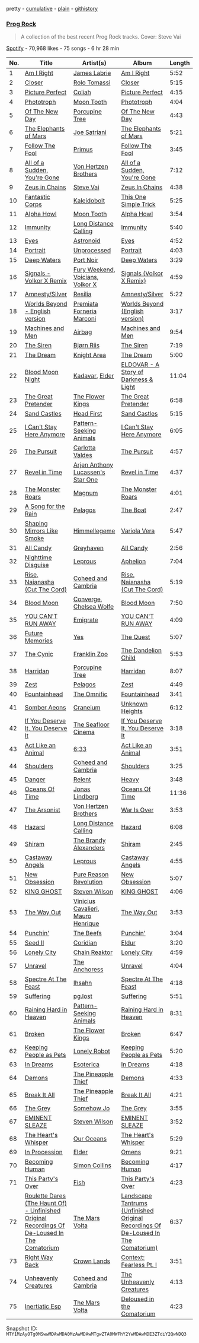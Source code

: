 pretty - [cumulative](/playlists/cumulative/37i9dQZF1DWXgtgITTKvYl.md) - [plain](/playlists/plain/37i9dQZF1DWXgtgITTKvYl) - [githistory](https://github.githistory.xyz/mackorone/spotify-playlist-archive/blob/main/playlists/plain/37i9dQZF1DWXgtgITTKvYl)

### [Prog Rock](https://open.spotify.com/playlist/37i9dQZF1DWXgtgITTKvYl)

> A collection of the best recent Prog Rock tracks\. Cover: Steve Vai

[Spotify](https://open.spotify.com/user/spotify) - 70,968 likes - 75 songs - 6 hr 28 min

| No. | Title | Artist(s) | Album | Length |
|---|---|---|---|---|
| 1 | [Am I Right](https://open.spotify.com/track/7n32ylRI401lWA9M8GjQ0L) | [James Labrie](https://open.spotify.com/artist/3bd5EpE5vC93GJT2u0fx4n) | [Am I Right](https://open.spotify.com/album/0FMv7NXQ1QnQNBHUoePAOV) | 5:52 |
| 2 | [Closer](https://open.spotify.com/track/5TUn5aeSBFYKiQFLO3fE5N) | [Rolo Tomassi](https://open.spotify.com/artist/3uHCTHxtg3IVAvhyrYsZvI) | [Closer](https://open.spotify.com/album/1at11cxee5blIgarVbwuY0) | 5:15 |
| 3 | [Picture Perfect](https://open.spotify.com/track/7ftAV0BluUCWNRAP8o9um9) | [Coliah](https://open.spotify.com/artist/0IuJmtLkQJDC3Q4NjqDQqN) | [Picture Perfect](https://open.spotify.com/album/0F4XuURxfUG5yUwtdjuewY) | 4:15 |
| 4 | [Phototroph](https://open.spotify.com/track/3VenV3gVJnX9EKPXKrl4Lh) | [Moon Tooth](https://open.spotify.com/artist/7ssGZO3qDsbwCaBOBcQ4aA) | [Phototroph](https://open.spotify.com/album/2qfghxH803q4OFSszIDEt3) | 4:04 |
| 5 | [Of The New Day](https://open.spotify.com/track/5RL3Bec5a1QbdCBIoomJAJ) | [Porcupine Tree](https://open.spotify.com/artist/5NXHXK6hOCotCF8lvGM1I0) | [Of The New Day](https://open.spotify.com/album/3obQwZCLBjFsNAPLBobslJ) | 4:43 |
| 6 | [The Elephants of Mars](https://open.spotify.com/track/3AVs5CZDqBdZPWtkvcHIxM) | [Joe Satriani](https://open.spotify.com/artist/2yzxX2DI9LFK8VFTyW2zZ8) | [The Elephants of Mars](https://open.spotify.com/album/38vegmVbvlvnL7NdNDUlAt) | 5:21 |
| 7 | [Follow The Fool](https://open.spotify.com/track/1M7oaMe4qLxXtuY8wlbcso) | [Primus](https://open.spotify.com/artist/64mPnRMMeudAet0E62ypkx) | [Follow The Fool](https://open.spotify.com/album/1RdlpTc1kCOCr0mHfTdXu1) | 3:45 |
| 8 | [All of a Sudden, You're Gone](https://open.spotify.com/track/4PgWfDa2qogMzEqwOzzq5q) | [Von Hertzen Brothers](https://open.spotify.com/artist/5QA702pGd9qa2oWvp21ofG) | [All of a Sudden, You're Gone](https://open.spotify.com/album/5VbUia8LpeD0U3kayUNBT4) | 7:12 |
| 9 | [Zeus in Chains](https://open.spotify.com/track/0uWkdIaPDYuoKE6he7f6J0) | [Steve Vai](https://open.spotify.com/artist/32Jb1X3wSmmoHj2epZReZA) | [Zeus In Chains](https://open.spotify.com/album/0g71E3gzdQsWuO7wT3Z2dt) | 4:38 |
| 10 | [Fantastic Corps](https://open.spotify.com/track/7oYcf6HhEAIkUT0sqITjo7) | [Kaleidobolt](https://open.spotify.com/artist/5UbTeitV10l7GIxsXglE9r) | [This One Simple Trick](https://open.spotify.com/album/2nHH8FJgi3ZiBWCgPHCAzK) | 5:25 |
| 11 | [Alpha Howl](https://open.spotify.com/track/1IAOYhIuzz1O9dJqd2AtFu) | [Moon Tooth](https://open.spotify.com/artist/7ssGZO3qDsbwCaBOBcQ4aA) | [Alpha Howl](https://open.spotify.com/album/6PSB8BuGrQjgkNYy6ipToU) | 3:54 |
| 12 | [Immunity](https://open.spotify.com/track/00gHK05ITKDT2c40WJDevj) | [Long Distance Calling](https://open.spotify.com/artist/3SiCxhceGZgzusCLHd4Zz6) | [Immunity](https://open.spotify.com/album/56wRI2u3cxOM6CHEG9S9kY) | 5:40 |
| 13 | [Eyes](https://open.spotify.com/track/2Aynxq3QreZhoS58B7WU27) | [Astronoid](https://open.spotify.com/artist/2S13OV7nLeciVigE0Wxo7E) | [Eyes](https://open.spotify.com/album/1W1uuyANBmfqBVQj9kbCIr) | 4:52 |
| 14 | [Portrait](https://open.spotify.com/track/61OLiZOlb72LJCfl5zVMcG) | [Unprocessed](https://open.spotify.com/artist/13GH7wviJQ9gfZmr1pXHS4) | [Portrait](https://open.spotify.com/album/28dDtNxyObSHx2v0fP3SnO) | 4:03 |
| 15 | [Deep Waters](https://open.spotify.com/track/4NY0pyyRKObg9S58koRXDz) | [Port Noir](https://open.spotify.com/artist/6s6x6p9qZFaPfeALpVvcpR) | [Deep Waters](https://open.spotify.com/album/1rleWJZprZvmlqv1fH8KLZ) | 3:29 |
| 16 | [Signals \- Volkor X Remix](https://open.spotify.com/track/7HiKQJaqIq2iEODIG3tzKq) | [Fury Weekend](https://open.spotify.com/artist/7KxS1dL7Q7jxMkyb2ZvzXH), [Voicians](https://open.spotify.com/artist/5DNApAt05XowaylsOJo1eW), [Volkor X](https://open.spotify.com/artist/5Us4fLalowFjzrjC85k4Xq) | [Signals \(Volkor X Remix\)](https://open.spotify.com/album/4TMeLSX3GtPMh4t2zDzfTA) | 4:59 |
| 17 | [Amnesty/Silver](https://open.spotify.com/track/4OsvkGo2tfuPywkdz3W3xK) | [Resilia](https://open.spotify.com/artist/5F5nhe5hMhJSGsULmNPeFW) | [Amnesty/Silver](https://open.spotify.com/album/3fZHaaKXm0PeQg3VhQyWWY) | 5:22 |
| 18 | [Worlds Beyond \- English version](https://open.spotify.com/track/5MIpqy1hikpfckODOn1E9y) | [Premiata Forneria Marconi](https://open.spotify.com/artist/1MD5pgVzlusqGyuSTcTxvu) | [Worlds Beyond \(English version\)](https://open.spotify.com/album/4zdr9AN102ytgCRNv9umnb) | 3:17 |
| 19 | [Machines and Men](https://open.spotify.com/track/1lr87YIenNN9zdmQDACsUj) | [Airbag](https://open.spotify.com/artist/0gTqi1zdqD9s6islG2wLKC) | [Machines and Men](https://open.spotify.com/album/55CrAJlqsxryfW0wiscp4v) | 9:54 |
| 20 | [The Siren](https://open.spotify.com/track/4EYrwXmCcnCw9bRuFrK21W) | [Bjørn Riis](https://open.spotify.com/artist/0itkMtdd5OVeG2FFDE7J6z) | [The Siren](https://open.spotify.com/album/2yR9vhxFCXePR2qrQhEn0B) | 7:19 |
| 21 | [The Dream](https://open.spotify.com/track/6LIIqVZuBG7FjZiQfLJTfz) | [Knight Area](https://open.spotify.com/artist/0fMZgh9eXEgjBq5X9f87NK) | [The Dream](https://open.spotify.com/album/0Vx9BHrCUB2GALTeytL6rN) | 5:00 |
| 22 | [Blood Moon Night](https://open.spotify.com/track/4Z4RfWMnxsBG7Fs5KvEVGY) | [Kadavar](https://open.spotify.com/artist/0FfuujZJUa7Z2JzhhiPI2z), [Elder](https://open.spotify.com/artist/1687IqXRdWmbRshgn194tT) | [ELDOVAR \- A Story of Darkness & Light](https://open.spotify.com/album/2SN8LGMcmauPEAr4BLiT6e) | 11:04 |
| 23 | [The Great Pretender](https://open.spotify.com/track/1M0efSydvXC2nvnuom88OB) | [The Flower Kings](https://open.spotify.com/artist/0BI5vXwUl4lZMtARfXQ0No) | [The Great Pretender](https://open.spotify.com/album/3oz2p8bwC9E5A4bvmExyAQ) | 6:58 |
| 24 | [Sand Castles](https://open.spotify.com/track/61b16dlE40IM8FM6Gu9hH1) | [Head First](https://open.spotify.com/artist/0afcetY24N4RXaaw7KgNaG) | [Sand Castles](https://open.spotify.com/album/0oeoxRoLlixMZXxM6G60es) | 5:15 |
| 25 | [I Can't Stay Here Anymore](https://open.spotify.com/track/2wj1ZSQ32XsMKIvMNO61R2) | [Pattern\-Seeking Animals](https://open.spotify.com/artist/3X2gxHjnxuXGLgs0nrqMuW) | [I Can't Stay Here Anymore](https://open.spotify.com/album/2vP68Dxqg2tWue80ASr1HR) | 6:05 |
| 26 | [The Pursuit](https://open.spotify.com/track/2VMVBdS8oZ4BzAxTABWdE9) | [Carlotta Valdes](https://open.spotify.com/artist/2u7iH1kPQUPFS4WaNcUMu6) | [The Pursuit](https://open.spotify.com/album/1wPYB7hjyCQjbrYcTqzLvv) | 4:57 |
| 27 | [Revel in Time](https://open.spotify.com/track/2CmQeA8YUtZDMp2tUsuqj1) | [Arjen Anthony Lucassen's Star One](https://open.spotify.com/artist/1W5pfX7IGyw9wCmfARg1pi) | [Revel in Time](https://open.spotify.com/album/4F4zzCVXkFuDiH9pnf88Jk) | 4:37 |
| 28 | [The Monster Roars](https://open.spotify.com/track/32xyRA1ED50D5C42SOVrXu) | [Magnum](https://open.spotify.com/artist/3Nu9hoMBT4SkDcaNvmK4G1) | [The Monster Roars](https://open.spotify.com/album/286a0luh0FDCtNoPdQh57A) | 4:01 |
| 29 | [A Song for the Rain](https://open.spotify.com/track/5MRoGBJFdaDmlEpUGJhyZK) | [Pelagos](https://open.spotify.com/artist/5791YwmwIl6tp7JMVKHVcn) | [The Boat](https://open.spotify.com/album/4ByWNHMb230SG31OpNl4HD) | 2:47 |
| 30 | [Shaping Mirrors Like Smoke](https://open.spotify.com/track/59NxjcwDh1fIZdmJx4NGus) | [Himmellegeme](https://open.spotify.com/artist/2zZSkbRgQir9MXLYmV3Aar) | [Variola Vera](https://open.spotify.com/album/1e7obwZMhNKs1uPrC4RTmq) | 5:47 |
| 31 | [All Candy](https://open.spotify.com/track/5JbG05V0dUyHK6aDEmqsPA) | [Greyhaven](https://open.spotify.com/artist/1zmx3NwOp6vR4qEjmhSiLL) | [All Candy](https://open.spotify.com/album/34qdi9Fcsoeqy7QXU8K6uN) | 2:56 |
| 32 | [Nighttime Disguise](https://open.spotify.com/track/2cXtLOiUWyCDebAT65p5cJ) | [Leprous](https://open.spotify.com/artist/4lgrzShsg2FLA89UM2fdO5) | [Aphelion](https://open.spotify.com/album/1FqPZscG7gDH6utCpoWnkG) | 7:04 |
| 33 | [Rise, Naianasha \(Cut The Cord\)](https://open.spotify.com/track/1wjRnRqstnMDmO3CbOL6AL) | [Coheed and Cambria](https://open.spotify.com/artist/3utxjLheHaVEd9bPjQRsy8) | [Rise, Naianasha \(Cut The Cord\)](https://open.spotify.com/album/2zGZlGvfC5yrZO6YXhIF8p) | 5:19 |
| 34 | [Blood Moon](https://open.spotify.com/track/2Hf617oOAOOweOpLdsnGmr) | [Converge](https://open.spotify.com/artist/7kHzfxMLtVHHb523s43rY1), [Chelsea Wolfe](https://open.spotify.com/artist/6ZK2nrW8aCTg8Bid7I7N10) | [Blood Moon](https://open.spotify.com/album/7CgshNfNl5h5CNYR9RVPKi) | 7:50 |
| 35 | [YOU CAN'T RUN AWAY](https://open.spotify.com/track/34yWYCjZzUAhRy6DKDlYWn) | [Emigrate](https://open.spotify.com/artist/29fyAsYdzkCIH96xB40um1) | [YOU CAN'T RUN AWAY](https://open.spotify.com/album/6dtR0STntbvuJx4ytx6gZP) | 4:09 |
| 36 | [Future Memories](https://open.spotify.com/track/7hPKHjWDp2vmPEg6TCtjuP) | [Yes](https://open.spotify.com/artist/7AC976RDJzL2asmZuz7qil) | [The Quest](https://open.spotify.com/album/5mJQGS0NqD41OGyM77vIX9) | 5:07 |
| 37 | [The Cynic](https://open.spotify.com/track/3cet6MhvWU3ztnQB55RHdK) | [Franklin Zoo](https://open.spotify.com/artist/78uVsW6GyF4JylRifvQtI3) | [The Dandelion Child](https://open.spotify.com/album/60M3UbywI2bpUHZ1USTL5E) | 5:53 |
| 38 | [Harridan](https://open.spotify.com/track/2ixHZTXZwFkPGauOYTLQrW) | [Porcupine Tree](https://open.spotify.com/artist/5NXHXK6hOCotCF8lvGM1I0) | [Harridan](https://open.spotify.com/album/3vjYPAzHWD2jB3SeIpoAp0) | 8:07 |
| 39 | [Zest](https://open.spotify.com/track/5KEPWv8U694JUye8sUSWWQ) | [Pelagos](https://open.spotify.com/artist/5791YwmwIl6tp7JMVKHVcn) | [Zest](https://open.spotify.com/album/6potYVC57bz0ScpEf2PeBd) | 4:49 |
| 40 | [Fountainhead](https://open.spotify.com/track/2ThzCmB4XAQs1IKn7YCQuJ) | [The Omnific](https://open.spotify.com/artist/5yn8jrJH5Z5PaGFStNUvgR) | [Fountainhead](https://open.spotify.com/album/188WgRHkVrDZKdu0MqSQSw) | 3:41 |
| 41 | [Somber Aeons](https://open.spotify.com/track/68DepBpNgIzJuCztNn1rGT) | [Craneium](https://open.spotify.com/artist/7fRtbrVBXuRjfpdyEiOBRK) | [Unknown Heights](https://open.spotify.com/album/5S4nQWwcdVnWQwjjLUBbzX) | 6:12 |
| 42 | [If You Deserve It, You Deserve It](https://open.spotify.com/track/4yshCbCvJUSPREjR1iAuni) | [The Seafloor Cinema](https://open.spotify.com/artist/39a4hGdTS669oJBra6j9Ru) | [If You Deserve It, You Deserve It](https://open.spotify.com/album/4TTGDY1fmeNNzDtzDcETzJ) | 3:18 |
| 43 | [Act Like an Animal](https://open.spotify.com/track/21GyRkGNA6mLudwWvBJWca) | [6:33](https://open.spotify.com/artist/0oBPg2seHzVcAIOpdi1Ojj) | [Act Like an Animal](https://open.spotify.com/album/4qeXRafVd22N0LDAgG4AIa) | 3:51 |
| 44 | [Shoulders](https://open.spotify.com/track/4o7yTUS7EFgYOcFDyN8U27) | [Coheed and Cambria](https://open.spotify.com/artist/3utxjLheHaVEd9bPjQRsy8) | [Shoulders](https://open.spotify.com/album/1foAheWx5434SZa2TxIkxO) | 3:25 |
| 45 | [Danger](https://open.spotify.com/track/3UqvyqOpZI0AyYmpO0HEwS) | [Relent](https://open.spotify.com/artist/3BcuUq1rwq2xlcyab2w3lu) | [Heavy](https://open.spotify.com/album/6jnRsK6HHmSL12NuVL1ygi) | 3:48 |
| 46 | [Oceans Of Time](https://open.spotify.com/track/1I2sRZz3TzBzx0Gu1tY4Tb) | [Jonas Lindberg](https://open.spotify.com/artist/2fcCXP984B9PnVxcUKfYa1) | [Oceans Of Time](https://open.spotify.com/album/7HAAFpp4vxMDZuVrax7sje) | 11:36 |
| 47 | [The Arsonist](https://open.spotify.com/track/6TRGAsJseHYaXl0xVHy97r) | [Von Hertzen Brothers](https://open.spotify.com/artist/5QA702pGd9qa2oWvp21ofG) | [War Is Over](https://open.spotify.com/album/6qX9oUq4PTUBtVaczthHpY) | 3:53 |
| 48 | [Hazard](https://open.spotify.com/track/10KlXJAkq44AjU3Tj8LKwl) | [Long Distance Calling](https://open.spotify.com/artist/3SiCxhceGZgzusCLHd4Zz6) | [Hazard](https://open.spotify.com/album/4iCjBIOD626agMphqSZo0q) | 6:08 |
| 49 | [Shiram](https://open.spotify.com/track/0uGaVwnmp6LyyzVqiwIonY) | [The Brandy Alexanders](https://open.spotify.com/artist/3oavfsOsh6xtZwNAg15zp0) | [Shiram](https://open.spotify.com/album/1eAKIlk3VDOEUF59MkQQz1) | 2:45 |
| 50 | [Castaway Angels](https://open.spotify.com/track/3Gy5q1K4nTwDVVtyQWYv3t) | [Leprous](https://open.spotify.com/artist/4lgrzShsg2FLA89UM2fdO5) | [Castaway Angels](https://open.spotify.com/album/0DSyIQMgYhiwjeh7PW2IRB) | 4:55 |
| 51 | [New Obsession](https://open.spotify.com/track/1WotDZTlWaQefZlyDgDqVT) | [Pure Reason Revolution](https://open.spotify.com/artist/0DauHVRiE8SpGWxW0YINj3) | [New Obsession](https://open.spotify.com/album/2bDVCWxixrwLP9h8hShlGQ) | 5:07 |
| 52 | [KING GHOST](https://open.spotify.com/track/0ZAvLVvtW8kOxMh0ZtSw9r) | [Steven Wilson](https://open.spotify.com/artist/4X42BfuhWCAZ2swiVze9O0) | [KING GHOST](https://open.spotify.com/album/0wrhpT6H9KiWdgzMfmXMN8) | 4:06 |
| 53 | [The Way Out](https://open.spotify.com/track/1sgINNcxXjmv51Urc8Fgm3) | [Vinicius Cavalieri](https://open.spotify.com/artist/2GFH65OfEiNfR6TgZ8b3eL), [Mauro Henrique](https://open.spotify.com/artist/3KypZFGzCHTbqXAAhFuLwd) | [The Way Out](https://open.spotify.com/album/3LG6v76h4WjsbtvgOVjb1g) | 3:53 |
| 54 | [Punchin'](https://open.spotify.com/track/1VhH0ZimszA3aPx0JiBAvb) | [The Beefs](https://open.spotify.com/artist/05Q0d2MnKH75xfeXzGDPnX) | [Punchin'](https://open.spotify.com/album/1Mcvljl7BijHztqsa9xFHL) | 3:04 |
| 55 | [Seed II](https://open.spotify.com/track/5lAmFZVvhNIPNXZepRV6jj) | [Coridian](https://open.spotify.com/artist/0lR9RQShdwXD9IW4V7veyR) | [Eldur](https://open.spotify.com/album/5dHZIxKULdDDF2QfXGADVN) | 3:20 |
| 56 | [Lonely City](https://open.spotify.com/track/3K2xMzzdy0xInRejjFa1zp) | [Chain Reaktor](https://open.spotify.com/artist/4nzvCySNE90I8Vc16KHsUR) | [Lonely City](https://open.spotify.com/album/2NKJKVeHiAehVJv1JBQZ7Z) | 4:59 |
| 57 | [Unravel](https://open.spotify.com/track/0unnpj2MpDXOz55oupWYUX) | [The Anchoress](https://open.spotify.com/artist/2Z4qmyxotDkAbZ0TpXyZyw) | [Unravel](https://open.spotify.com/album/5tySygjYcKLgDRfcpiynrB) | 4:04 |
| 58 | [Spectre At The Feast](https://open.spotify.com/track/0w12uUjKKiSYhR1gKXpnHp) | [Ihsahn](https://open.spotify.com/artist/2E1jLcUfqd9w2XtybNB2Za) | [Spectre At The Feast](https://open.spotify.com/album/1Px3a4tbFV1DUZJg6LfoML) | 4:18 |
| 59 | [Suffering](https://open.spotify.com/track/3awtlr6uIsrUvZr1SCeQN0) | [pg.lost](https://open.spotify.com/artist/6YK58h9BCYpFNv10fsMwoS) | [Suffering](https://open.spotify.com/album/2N3vxBj5sxogFtGTUU5BIG) | 5:51 |
| 60 | [Raining Hard in Heaven](https://open.spotify.com/track/6b6Ap6kxz1l9JtfTHBt3s9) | [Pattern\-Seeking Animals](https://open.spotify.com/artist/3X2gxHjnxuXGLgs0nrqMuW) | [Raining Hard in Heaven](https://open.spotify.com/album/3zemM1zBtUSnspTVJvRevt) | 8:31 |
| 61 | [Broken](https://open.spotify.com/track/6b5xAENeyuvpA3gRwuKAQs) | [The Flower Kings](https://open.spotify.com/artist/0BI5vXwUl4lZMtARfXQ0No) | [Broken](https://open.spotify.com/album/06ixIi6RB7vy0ns1bUIfpg) | 6:47 |
| 62 | [Keeping People as Pets](https://open.spotify.com/track/2Bs1pRSZh0imh8my3EczOC) | [Lonely Robot](https://open.spotify.com/artist/6QsBFBEWHLod7IqInyBOjJ) | [Keeping People as Pets](https://open.spotify.com/album/54tLhnUTtB5qX8w57Qmh8n) | 5:20 |
| 63 | [In Dreams](https://open.spotify.com/track/4Wtd80eE4GyuzuwVMOxigs) | [Esoterica](https://open.spotify.com/artist/63l2JZ9H6olP7LjPwYXN21) | [In Dreams](https://open.spotify.com/album/6SySbe7lsj4wlbLjuv56pF) | 4:18 |
| 64 | [Demons](https://open.spotify.com/track/5s51DrOIrHf7k8EtoqNUgN) | [The Pineapple Thief](https://open.spotify.com/artist/4lrBMUSk8PiNnCEZfsmPAk) | [Demons](https://open.spotify.com/album/7bF7jvKnOsia2OcdNensBe) | 4:33 |
| 65 | [Break It All](https://open.spotify.com/track/1SdxRh3a4qUs3HJcJvsHjr) | [The Pineapple Thief](https://open.spotify.com/artist/4lrBMUSk8PiNnCEZfsmPAk) | [Break It All](https://open.spotify.com/album/4LpRz5IwhznG4gHWeLHcTU) | 4:21 |
| 66 | [The Grey](https://open.spotify.com/track/2WLsXSExqgXLgh2ZKDahu9) | [Somehow Jo](https://open.spotify.com/artist/0czBYiBCOXAxu8x0kddWM2) | [The Grey](https://open.spotify.com/album/6CsWT8zcuEiZARblpuxZjW) | 3:55 |
| 67 | [EMINENT SLEAZE](https://open.spotify.com/track/0W9jxYrpe2iNedGr8fyAqQ) | [Steven Wilson](https://open.spotify.com/artist/4X42BfuhWCAZ2swiVze9O0) | [EMINENT SLEAZE](https://open.spotify.com/album/0ueqTF8GgMi9U9mAxCxJFs) | 3:52 |
| 68 | [The Heart's Whisper](https://open.spotify.com/track/0gBLuIMjh4NGICdhq23XKc) | [Our Oceans](https://open.spotify.com/artist/4AEpHs6Dphr48rEfYytk07) | [The Heart's Whisper](https://open.spotify.com/album/5TAUBW8rBrvuma11VCDdQh) | 5:29 |
| 69 | [In Procession](https://open.spotify.com/track/5FViPAjuOcT5IWiPW12iB2) | [Elder](https://open.spotify.com/artist/1687IqXRdWmbRshgn194tT) | [Omens](https://open.spotify.com/album/78OcH9fP0a6iyfaCgo4qUN) | 9:21 |
| 70 | [Becoming Human](https://open.spotify.com/track/1l4dlmvEmLKgEgpezRrgxH) | [Simon Collins](https://open.spotify.com/artist/7GXoTDCcMmarUIZtrdrTa9) | [Becoming Human](https://open.spotify.com/album/0oLJEU3ZuMqdzp09VdPdoP) | 4:17 |
| 71 | [This Party's Over](https://open.spotify.com/track/0dDx5YWvL6WmlIOgdA3akc) | [Fish](https://open.spotify.com/artist/6bQfVk5fSJSp3JtGiQZGNI) | [This Party's Over](https://open.spotify.com/album/2xOcgXYuOsJvOIqHACNKtr) | 4:23 |
| 72 | [Roulette Dares \(The Haunt Of\) \- Unfinished Original Recordings Of De\-Loused In The Comatorium](https://open.spotify.com/track/72n2oDjYMs6kK9jKIIkY5k) | [The Mars Volta](https://open.spotify.com/artist/75U40yZLLPglFgXbDVnmVs) | [Landscape Tantrums \(Unfinished Original Recordings Of De\-Loused In The Comatorium\)](https://open.spotify.com/album/3X3xy01oWmdpRSJIttm4NT) | 6:37 |
| 73 | [Right Way Back](https://open.spotify.com/track/46qQdaM52TFsJRqNG5Rbh7) | [Crown Lands](https://open.spotify.com/artist/0MnazDWzh4tAnT5y4vWZFr) | [Context: Fearless Pt\. I](https://open.spotify.com/album/5Hv75h9ATVdHeQgKvrXFTI) | 3:51 |
| 74 | [Unheavenly Creatures](https://open.spotify.com/track/3cExGgQKsI12aa7Fs3FoId) | [Coheed and Cambria](https://open.spotify.com/artist/3utxjLheHaVEd9bPjQRsy8) | [The Unheavenly Creatures](https://open.spotify.com/album/42S0lDJT9wHKCVaMGgqKdm) | 4:13 |
| 75 | [Inertiatic Esp](https://open.spotify.com/track/16Elz7HJPLZPMylp13ewxv) | [The Mars Volta](https://open.spotify.com/artist/75U40yZLLPglFgXbDVnmVs) | [Deloused in the Comatorium](https://open.spotify.com/album/0CA2EVHhRPR5VPV78KZw89) | 4:23 |

Snapshot ID: `MTY1MzAyOTg0MSwwMDAwMDA0MzAwMDAwMTgwZTA0MWFhY2YwMDAwMDE3ZTdiY2QwNDQ3`
